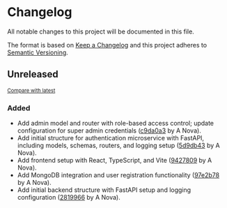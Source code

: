 # Changelog

All notable changes to this project will be documented in this file.

The format is based on [Keep a Changelog](http://keepachangelog.com/en/1.0.0/)
and this project adheres to [Semantic Versioning](http://semver.org/spec/v2.0.0.html).

<!-- insertion marker -->
## Unreleased

<small>[Compare with latest](https://github.com/fox-techniques/janux-auth-gateway/compare/236ab30b96567572943499d47db3769df44a7c09...HEAD)</small>

### Added

- Add admin model and router with role-based access control; update configuration for super admin credentials ([c9da0a3](https://github.com/fox-techniques/janux-auth-gateway/commit/c9da0a36ddad39b30a436e06f1cf5caa3066c675) by A Nova).
- Add initial structure for authentication microservice with FastAPI, including models, schemas, routers, and logging setup ([5d9db43](https://github.com/fox-techniques/janux-auth-gateway/commit/5d9db43a86494746fbe44d38aa4e68e47ac05d6a) by A Nova).
- Add frontend setup with React, TypeScript, and Vite ([9427809](https://github.com/fox-techniques/janux-auth-gateway/commit/942780950127f07ca99741a54cca355a919e2f33) by A Nova).
- Add MongoDB integration and user registration functionality ([97e2b78](https://github.com/fox-techniques/janux-auth-gateway/commit/97e2b780382e180110b709624498cc26ad86280d) by A Nova).
- Add initial backend structure with FastAPI setup and logging configuration ([2819966](https://github.com/fox-techniques/janux-auth-gateway/commit/28199668e7dce4c7673feb303c6c2d7687e5c863) by A Nova).

<!-- insertion marker -->
